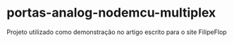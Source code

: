 # portas-analog-nodemcu-multiplex
Projeto utilizado como demonstração no artigo escrito para o site FilipeFlop

